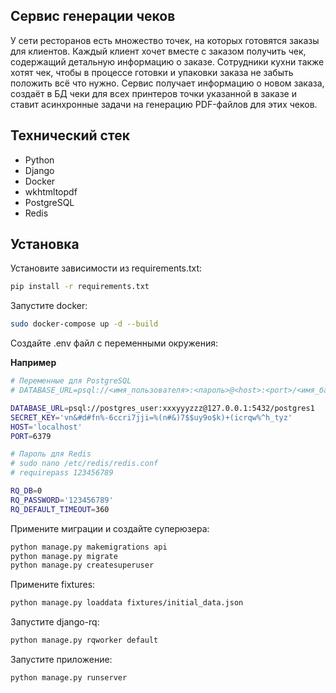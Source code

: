 ## Сервис генерации чеков 
У сети ресторанов есть множество точек, на которых готовятся заказы для клиентов. 
Каждый клиент хочет вместе с заказом получить чек, содержащий детальную информацию о заказе. 
Сотрудники кухни также хотят чек, чтобы в процессе готовки и упаковки заказа не забыть положить всё что нужно.
Сервис получает информацию о новом заказа, создаёт в БД чеки для всех принтеров точки указанной в заказе и ставит асинхронные задачи на генерацию PDF-файлов для этих чеков. 

## Технический стек

- Python
- Django
- Docker
- wkhtmltopdf
- PostgreSQL
- Redis

## Установка

Установите зависимости из requirements.txt:
```bash
pip install -r requirements.txt
```
Запустите docker:
```bash
sudo docker-compose up -d --build
```
Создайте .env файл с переменными окружения:


**Например**
```bash
# Переменные для PostgreSQL
# DATABASE_URL=psql://<имя_пользователя>:<пароль>@<host>:<port>/<имя_базы_данных>

DATABASE_URL=psql://postgres_user:xxxyyyzzz@127.0.0.1:5432/postgres1
SECRET_KEY='vn&#d#fn%-6ccri7jji=%(n#&)7$$uy9o$k)+(icrqw%^h_tyz'
HOST='localhost'
PORT=6379

# Пароль для Redis
# sudo nano /etc/redis/redis.conf
# requirepass 123456789

RQ_DB=0
RQ_PASSWORD='123456789'
RQ_DEFAULT_TIMEOUT=360
```
Примените миграции и создайте суперюзера:
```bash
python manage.py makemigrations api
python manage.py migrate
python manage.py createsuperuser
```
Примените fixtures:
```bash
python manage.py loaddata fixtures/initial_data.json
```
Запустите django-rq:
```bash
python manage.py rqworker default
```
Запустите приложение:
```bash
python manage.py runserver
```
